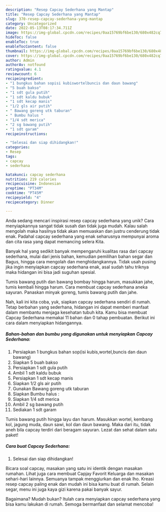 ```yaml
---
description: "Resep Capcay Sederhana yang Mantap"
title: "Resep Capcay Sederhana yang Mantap"
slug: 370-resep-capcay-sederhana-yang-mantap
category: Uncategorized
date: 2022-05-13T08:17:34.711Z
image: https://img-global.cpcdn.com/recipes/0aa15769bf6be130/680x482cq70/capcay-sederhana-foto-resep-utama.jpg
hideToc: false
enableToc: true
enableTocContent: false
thumbnail: https://img-global.cpcdn.com/recipes/0aa15769bf6be130/680x482cq70/capcay-sederhana-foto-resep-utama.jpg
cover: https://img-global.cpcdn.com/recipes/0aa15769bf6be130/680x482cq70/capcay-sederhana-foto-resep-utama.jpg
author: Admin
authorAv: notfound
ratingvalue: 4.1
reviewcount: 6
recipeingredient:
- "1 bungkus bahan sopisi kubiswortelbuncis dan daun bawang"
- "5 buah bakso"
- "1 sdt gula putih"
- "1 sdt kaldu bubuk"
- "1 sdt kecap manis"
- "1/2 gls air putih"
- " Bawang goreng utk taburan"
- " Bumbu halus "
- "1/4 sdt merica"
- "2 sg bawang putih"
- "1 sdt garam"
recipeinstructions:

- "Selesai dan siap dihidangkan!"
categories:
- Resep
tags:
- capcay
- sederhana

katakunci: capcay sederhana 
nutrition: 219 calories
recipecuisine: Indonesian
preptime: "PT34M"
cooktime: "PT45M"
recipeyield: "4"
recipecategory: Dinner

---
```





Anda sedang mencari inspirasi resep capcay sederhana yang unik? Cara menyiapkannya sangat tidak susah dan tidak juga mudah. Kalau salah mengolah maka hasilnya tidak akan memuaskan dan justru cenderung tidak enak. Padahal capcay sederhana yang enak seharusnya mempunyai aroma dan cita rasa yang dapat memancing selera Kita.





Banyak hal yang sedikit banyak mempengaruhi kualitas rasa dari capcay sederhana, mulai dari jenis bahan, kemudian pemilihan bahan segar dan Bagus, hingga cara mengolah dan menghidangkannya. Tidak usah pusing jika ingin menyiapkan capcay sederhana enak,      asal sudah tahu triknya maka hidangan ini bisa jadi suguhan spesial.














Tumis bawang putih dan bawang bombay hingga harum, masukkan jahe, tumis kembali hingga harum. Cara membuat capcay sederhana aneka sayuran. Panaskan minyak goreng, tumis bawang putih dan jahe.






Nah, kali ini kita coba, yuk, siapkan capcay sederhana sendiri di rumah. Tetap berbahan yang sederhana, hidangan ini dapat memberi manfaat dalam membantu menjaga kesehatan tubuh kita. Kamu bisa membuat Capcay Sederhana memakai 11 bahan dan 0 tahap pembuatan. Berikut ini cara dalam menyiapkan hidangannya.

<!--inarticleads1-->

##### Bahan-bahan dan bumbu yang digunakan untuk menyiapkan Capcay Sederhana:

1. Persiapkan 1 bungkus bahan sop(isi kubis,wortel,buncis dan daun bawang)
1. Siapkan 5 buah bakso
1. Persiapkan 1 sdt gula putih
1. Ambil 1 sdt kaldu bubuk
1. Persiapkan 1 sdt kecap manis
1. Siapkan 1/2 gls air putih
1. Gunakan  Bawang goreng utk taburan
1. Siapkan  Bumbu halus :
1. Siapkan 1/4 sdt merica
1. Ambil 2 sg bawang putih
1. Sediakan 1 sdt garam


Tumis bawang putih hingga layu dan harum. Masukkan wortel, kembang kol, jagung muda, daun sawi, kol dan daun bawang. Maka dari itu, tidak aneh bila capcay terdiri dari beragam sayuran. Lezat dan sehat dalam satu paket! 

<!--inarticleads2-->

##### Cara buat Capcay Sederhana:


1. Selesai dan siap dihidangkan!

Bicara soal capcay, masakan yang satu ini identik dengan masakan rumahan. Lihat juga cara membuat Capjay Favorit Keluarga dan masakan sehari-hari lainnya. Semuanya tampak menggiurkan dan enak lho. Kreasi resep capcay paling enak dan mudah ini bisa kamu buat di rumah. Selain segar, menu ini juga kaya gizi karena pakai banyak sayur. 

Bagaimana? Mudah bukan? Itulah cara menyiapkan capcay sederhana yang bisa kamu lakukan di rumah. Semoga bermanfaat dan selamat mencoba!
